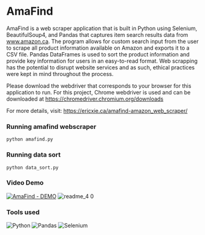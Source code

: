 # AmaFind
AmaFind is a web scraper application that is built in Python using Selenium, BeautifulSoup4, and Pandas that captures item search results data from www.amazon.ca. The program allows for custom search input from the user to scrape all product information available on Amazon and exports it to a CSV file. Pandas DataFrames is used to sort the product information and provide key information for users in an easy-to-read format. Web scrapping has the potential to disrupt website services and as such, ethical practices were kept in mind throughout the process.

Please download the webdriver that corresponds to your browser for this application to run.
For this project, Chrome webdriver is used and can be downloaded at https://chromedriver.chromium.org/downloads

For more details, visit: https://ericxie.ca/amafind-amazon_web_scraper/

### Running amafind webscraper
```
python amafind.py
```
### Running data sort
```
python data_sort.py
```

### Video Demo
[![AmaFind - DEMO](https://i.imgur.com/MbHM6YU.png)](https://youtu.be/7JiUlha6u1A)
![readme_4 0](https://user-images.githubusercontent.com/66566975/201503661-1d273559-18c8-4fb1-bb80-2600876b39c1.png)

### Tools used
![Python](https://img.shields.io/badge/python-3670A0?style=for-the-badge&logo=python&logoColor=ffdd54)
![Pandas](https://img.shields.io/badge/pandas-%23150458.svg?style=for-the-badge&logo=pandas&logoColor=white)
![Selenium](https://img.shields.io/badge/-selenium-%43B02A?style=for-the-badge&logo=selenium&logoColor=white)

